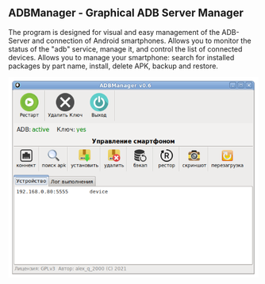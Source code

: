ADBManager - Graphical ADB Server Manager
---
The program is designed for visual and easy management of the ADB-Server and connection of Android smartphones. Allows you to monitor the status of the "adb" service, manage it, and control the list of connected devices. Allows you to manage your smartphone: search for installed packages by part name, install, delete APK, backup and restore.

![](https://github.com/AKotov-dev/adbmanager/blob/main/ScreenShot/ADBManager.png)

